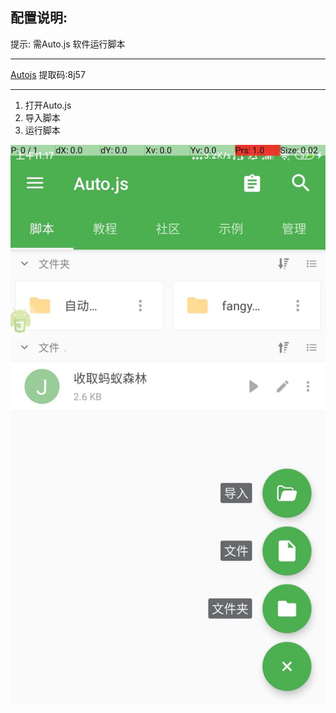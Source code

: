 ## 配置说明:

提示: 需Auto.js 软件运行脚本

------

[Autojs](https://pan.baidu.com/s/1NTGBKW9mlWHkf0IkXUshFQ) 提取码:8j57

------

1. 打开Auto.js
2. 导入脚本
3. 运行脚本

![1582687068214](./images/autojs.jpg)